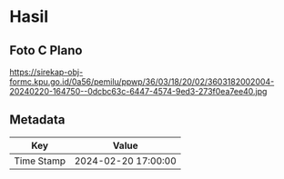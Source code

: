 # Hasil

## Foto C Plano

https://sirekap-obj-formc.kpu.go.id/0a56/pemilu/ppwp/36/03/18/20/02/3603182002004-20240220-164750--0dcbc63c-6447-4574-9ed3-273f0ea7ee40.jpg


## Metadata

| Key        | Value               |
| ---------- | ------------------- |
| Time Stamp | 2024-02-20 17:00:00 |



